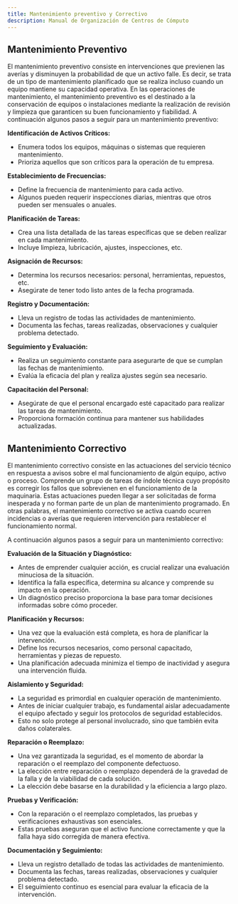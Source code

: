 ```yaml
---
title: Mantenimiento preventivo y Correctivo
description: Manual de Organización de Centros de Cómputo
---
```

## Mantenimiento Preventivo
El mantenimiento preventivo consiste en intervenciones que previenen las averías y disminuyen la probabilidad de que un activo falle. Es decir, se trata de un tipo de mantenimiento planificado que se realiza incluso cuando un equipo mantiene su capacidad operativa. 
En las operaciones de mantenimiento, el mantenimiento preventivo es el destinado a la conservación de equipos o instalaciones mediante la realización de revisión y limpieza que garanticen su buen funcionamiento y fiabilidad.
A continuación algunos pasos a seguir para un mantenimiento preventivo:

**Identificación de Activos Críticos:**
- 	Enumera todos los equipos, máquinas o sistemas que requieren mantenimiento.
-	Prioriza aquellos que son críticos para la operación de tu empresa.

**Establecimiento de Frecuencias:**
-	Define la frecuencia de mantenimiento para cada activo.
-	Algunos pueden requerir inspecciones diarias, mientras que otros pueden ser mensuales o anuales.

**Planificación de Tareas:**
-	Crea una lista detallada de las tareas específicas que se deben realizar en cada mantenimiento.
-	Incluye limpieza, lubricación, ajustes, inspecciones, etc.

**Asignación de Recursos:**
-	Determina los recursos necesarios: personal, herramientas, repuestos, etc.
-	Asegúrate de tener todo listo antes de la fecha programada.

**Registro y Documentación:**
-	Lleva un registro de todas las actividades de mantenimiento.
-	Documenta las fechas, tareas realizadas, observaciones y cualquier problema detectado.

**Seguimiento y Evaluación:**
-	Realiza un seguimiento constante para asegurarte de que se cumplan las fechas de mantenimiento.
-	Evalúa la eficacia del plan y realiza ajustes según sea necesario.

**Capacitación del Personal:**
-	Asegúrate de que el personal encargado esté capacitado para realizar las tareas de mantenimiento.
-	Proporciona formación continua para mantener sus habilidades actualizadas.

## Mantenimiento Correctivo
El mantenimiento correctivo consiste en las actuaciones del servicio técnico en respuesta a avisos sobre el mal funcionamiento de algún equipo, activo o proceso. Comprende un grupo de tareas de índole técnica cuyo propósito es corregir los fallos que sobrevienen en el funcionamiento de la maquinaria. Estas actuaciones pueden llegar a ser solicitadas de forma inesperada y no forman parte de un plan de mantenimiento programado. 
En otras palabras, el mantenimiento correctivo se activa cuando ocurren incidencias o averías que requieren intervención para restablecer el funcionamiento normal.

A continuación algunos pasos a seguir para un mantenimiento correctivo:

**Evaluación de la Situación y Diagnóstico:**
-	Antes de emprender cualquier acción, es crucial realizar una evaluación minuciosa de la situación.
-	Identifica la falla específica, determina su alcance y comprende su impacto en la operación.
-	Un diagnóstico preciso proporciona la base para tomar decisiones informadas sobre cómo proceder.

**Planificación y Recursos:**
-	Una vez que la evaluación está completa, es hora de planificar la intervención.
-	Define los recursos necesarios, como personal capacitado, herramientas y piezas de repuesto.
-	Una planificación adecuada minimiza el tiempo de inactividad y asegura una intervención fluida.

**Aislamiento y Seguridad:**
-	La seguridad es primordial en cualquier operación de mantenimiento.
-	Antes de iniciar cualquier trabajo, es fundamental aislar adecuadamente el equipo afectado y seguir los protocolos de seguridad establecidos.
-	Esto no solo protege al personal involucrado, sino que también evita daños colaterales.

**Reparación o Reemplazo:**
-	Una vez garantizada la seguridad, es el momento de abordar la reparación o el reemplazo del componente defectuoso.
-	La elección entre reparación o reemplazo dependerá de la gravedad de la falla y de la viabilidad de cada solución.
-	La elección debe basarse en la durabilidad y la eficiencia a largo plazo.

**Pruebas y Verificación:**
-	Con la reparación o el reemplazo completados, las pruebas y verificaciones exhaustivas son esenciales.
-	Estas pruebas aseguran que el activo funcione correctamente y que la falla haya sido corregida de manera efectiva.

**Documentación y Seguimiento:**
-	Lleva un registro detallado de todas las actividades de mantenimiento.
-	Documenta las fechas, tareas realizadas, observaciones y cualquier problema detectado.
-	El seguimiento continuo es esencial para evaluar la eficacia de la intervención.

